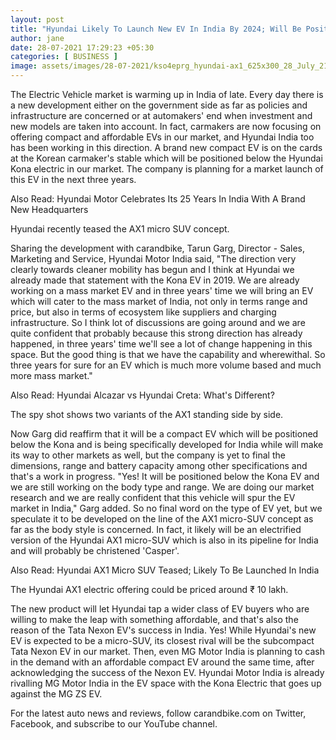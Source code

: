```yaml
---
layout: post
title: "Hyundai Likely To Launch New EV In India By 2024; Will Be Positioned Below Kona EV"
author: jane 
date: 28-07-2021 17:29:23 +05:30 
categories: [ BUSINESS ] 
image: assets/images/28-07-2021/kso4eprg_hyundai-ax1_625x300_28_July_21.jpg
---
```

The Electric Vehicle market is warming up in India of late. Every day there is a new development either on the government side as far as policies and infrastructure are concerned or at automakers' end when investment and new models are taken into account. In fact, carmakers are now focusing on offering compact and affordable EVs in our market, and Hyundai India too has been working in this direction. A brand new compact EV is on the cards at the Korean carmaker's stable which will be positioned below the Hyundai Kona electric in our market. The company is planning for a market launch of this EV in the next three years.

Also Read: Hyundai Motor Celebrates Its 25 Years In India With A Brand New Headquarters

Hyundai recently teased the AX1 micro SUV concept.

Sharing the development with carandbike, Tarun Garg, Director - Sales, Marketing and Service, Hyundai Motor India said, "The direction very clearly towards cleaner mobility has begun and I think at Hyundai we already made that statement with the Kona EV in 2019. We are already working on a mass market EV and in three years' time we will bring an EV which will cater to the mass market of India, not only in terms range and price, but also in terms of ecosystem like suppliers and charging infrastructure. So I think lot of discussions are going around and we are quite confident that probably because this strong direction has already happened, in three years' time we'll see a lot of change happening in this space. But the good thing is that we have the capability and wherewithal. So three years for sure for an EV which is much more volume based and much more mass market."

Also Read: Hyundai Alcazar vs Hyundai Creta: What's Different?

The spy shot shows two variants of the AX1 standing side by side.

Now Garg did reaffirm that it will be a compact EV which will be positioned below the Kona and is being specifically developed for India while will make its way to other markets as well, but the company is yet to final the dimensions, range and battery capacity among other specifications and that's a work in progress. "Yes! It will be positioned below the Kona EV and we are still working on the body type and range. We are doing our market research and we are really confident that this vehicle will spur the EV market in India," Garg added. So no final word on the type of EV yet, but we speculate it to be developed on the line of the AX1 micro-SUV concept as far as the body style is concerned. In fact, it likely will be an electrified version of the Hyundai AX1 micro-SUV which is also in its pipeline for India and will probably be christened 'Casper'.

Also Read: Hyundai AX1 Micro SUV Teased; Likely To Be Launched In India

The Hyundai AX1 electric offering could be priced around ₹ 10 lakh.

The new product will let Hyundai tap a wider class of EV buyers who are willing to make the leap with something affordable, and that's also the reason of the Tata Nexon EV's success in India. Yes! While Hyundai's new EV is expected to be a micro-SUV, its closest rival will be the subcompact Tata Nexon EV in our market. Then, even MG Motor India is planning to cash in the demand with an affordable compact EV around the same time, after acknowledging the success of the Nexon EV. Hyundai Motor India is already rivalling MG Motor India in the EV space with the Kona Electric that goes up against the MG ZS EV.

For the latest auto news and reviews, follow carandbike.com on Twitter, Facebook, and subscribe to our YouTube channel.